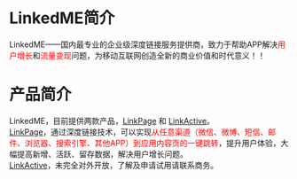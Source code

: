 # LinkedME简介
LinkedME——国内最专业的企业级深度链接服务提供商，致力于帮助APP解决<font color="red">用户增长</font>和<font color="red">流量变现</font>问题，为移动互联网创造全新的商业价值和时代意义！！

# 产品简介
LinkedME，目前提供两款产品，<font color="blue">[LinkPage](https://www.linkedme.cc/linkpage.html)</font> 和 <font color="blue">[LinkActive](https://www.linkedme.cc/linkactive.html)</font>。  
<font color="blue">[LinkPage](https://www.linkedme.cc/linkpage.html)</font>，通过深度链接技术，可以实现<font color="red">从任意渠道（微信、微博、短信、邮件、浏览器、搜索引擎、其他APP）到应用内容页的一键跳转</font>，提升用户体验，大幅提高新增、活跃、留存数据，解决用户增长问题。  
<font color="blue">[LinkActive](https://www.linkedme.cc/linkactive.html)</font>，未完全对外开放，了解及申请试用请联系商务。